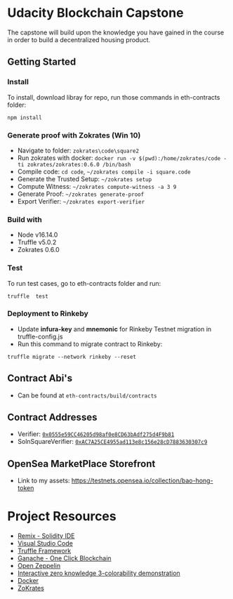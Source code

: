 # Udacity Blockchain Capstone

The capstone will build upon the knowledge you have gained in the course in order to build a decentralized housing product. 

## Getting Started 

### Install
To install, download libray for repo, run those commands in eth-contracts folder:

```npm install ``` 

### Generate proof with Zokrates (Win 10)
- Navigate to folder: ```zokrates\code\square2```
- Run zokrates with docker: ```docker run -v $(pwd):/home/zokrates/code -ti zokrates/zokrates:0.6.0 /bin/bash```
- Compile code: ```cd code```, ```~/zokrates compile -i square.code```
- Generate the Trusted Setup: ```~/zokrates setup ```
- Compute Witness: ```~/zokrates compute-witness -a 3 9```
- Generate Proof: ```~/zokrates generate-proof```
- Export Verifier: ```~/zokrates export-verifier```

### Build with
- Node v16.14.0
- Truffle v5.0.2
- Zokrates 0.6.0 

### Test 
To run test cases, go to eth-contracts folder and run:

```truffle  test ```

### Deployment to Rinkeby
- Update **infura-key** and **mnemonic** for Rinkeby Testnet migration in truffle-config.js
- Run this command to migrate contract to Rinkeby:

```truffle migrate --network rinkeby --reset```

## Contract Abi's
- Can be found at ```eth-contracts/build/contracts```

## Contract Addresses
- Verifier: [```0x0555e59CC46205d98af0e8CD63bAdf275d4F9b81```](https://rinkeby.etherscan.io/address/0x0555e59CC46205d98af0e8CD63bAdf275d4F9b81)
- SolnSquareVerifier: [```0xAC7A25CE4955ad113e8c156e28cD7883630307c9```](https://rinkeby.etherscan.io/address/0xAC7A25CE4955ad113e8c156e28cD7883630307c9)

## OpenSea MarketPlace Storefront
- Link to my assets: https://testnets.opensea.io/collection/bao-hong-token

# Project Resources

* [Remix - Solidity IDE](https://remix.ethereum.org/)
* [Visual Studio Code](https://code.visualstudio.com/)
* [Truffle Framework](https://truffleframework.com/)
* [Ganache - One Click Blockchain](https://truffleframework.com/ganache)
* [Open Zeppelin ](https://openzeppelin.org/)
* [Interactive zero knowledge 3-colorability demonstration](http://web.mit.edu/~ezyang/Public/graph/svg.html)
* [Docker](https://docs.docker.com/install/)
* [ZoKrates](https://github.com/Zokrates/ZoKrates)
